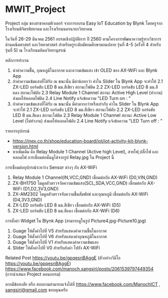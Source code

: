 # MWIT_Project

Project กลุ่ม ของสาขาคอมพิวเตอร์ จากการอบรม Easy loT Education by Blynk 
โดยครูจากโรงเรียนพิจิตรพิทยาคม และโรงเรียนนครนายกวิทยาคม

ในวันที่ 26-29 มีนาคม 2561 อบรมเชิงปฏิบัติการ ปี 2560 ตามโครงการพัฒนาความรู้ทางวิชาการด้านคณิตศาสตร์ และวิทยาศาสตร์ สำหรับครูระดับมัธยมศึกษาตอนปลาย รุ่นที่ 4-5 (ครั้งที่ 4 สำหรับรุ่นที่ 5) ณ โรงเรียนมหิดลวิทยานุสรณ์

หลักการทำงาน
1. นำค่าความชื้่น, อุณหภูมิในอากาศ และความเข้มแสง เข้า OLED ของ AX-WiFi และ Blynk App 
2. ถ้าค่าความเข้มแสงที่ได้รับ ณ ขณะนั้น มีค่าน้อยกว่า ค่าใน Slider ใน Blynk App จะทำให้
  2.1 ZX-LED บอร์ดขับ LED 8 มม.สีเขียว สถานะไฟติด
  2.2 ZX-LED บอร์ดขับ LED 8 มม.สีแดง สถานะไฟดับ
  2.3 Relay Module 1 Channel สถานะ Active High Level (ทำงาน) ส่งผลให้หลอดไฟติด
  2.4 Line Notify แจ้งข้อความ "LED Turn on : "
3. ถ้าค่าความเข้มแสงที่ได้รับ ณ ขณะนั้น มีค่ามากกว่าหรือเท่ากับ ค่าใน Slider ใน Blynk App จะทำให้
  2.1 ZX-LED บอร์ดขับ LED 8 มม.สีเขียว สถานะไฟดับ
  2.2 ZX-LED บอร์ดขับ LED 8 มม.สีแดง สถานะไฟติด
  2.3 Relay Module 1 Channel สถานะ Active Low Level (ไม่ทำงาน) ส่งผลให้หลอดไฟดับ
  2.4 Line Notify แจ้งข้อความ "LED Turn off : "

รายการอุปกรณ์
- https://inex.co.th/shop/education-board/iot/iot-activity-kit-blynk-version.html
- หาเพิ่มเติม คือ Relay Module 1 Channel (Active high Level), สายไฟ,ปลั๊กไฟ และหลอดไฟ การเชื่อมต่อนั้นดูได้จากรูป Relay.jpg ใน Project นี้ 

การเชื่อมต่ออุปกรณ์ระหว่าง Sensor ต่างๆ กับ AX-WiFi
1. Relay Module 1 Channel(IN,VCC,GND) เชื่อมต่อกับ AX-WiFi (D0,VIN,GND)
2. ZX-BH1750 โมดูลตัวตรวจวัดความเข้มแสง(SCL,SDA,VCC,GND) เชื่อมต่อกับ AX-WiFi (D1,D2,3V3,GND)
3. ZX-AM2302 โมดูลตัวตรวจจับความชื้นสัมพัทธ์ และอุณหภูมิ เชื่อมต่อกับ AX-WiFi (D4,3V3,GND)
4. ZX-LED บอร์ดขับ LED 8 มม.สีเขียว เชื่อมต่อกับ AX-WiFi (D5)
5. ZX-LED บอร์ดขับ LED 8 มม.สีแดง เชื่อมต่อกับ AX-WiFi (D6)

การตั้งค่า Widget ใน Blynk App (สามารถดูในรูป Picture4.jpg-Picture10.jpg)
1. Guage ให้ตั้งค่าไปที่ V5 สำหรับแสดงค่าความชื้นในอากาศ
2. Guage ให้ตั้งค่าไปที่ V6 สำหรับแสดงค่าอุณหภูมิในอากาศ
3. Guage ให้ตั้งค่าไปที่ V1 สำหรับแสดงค่าความเข้มแสง
4. Slider ให้ตั้งค่าไปที่ V0 สำหรับส่งค่า ไปยัง AX-WiFi

Related Post
https://youtu.be/gpqesnBAggE (ตัวอย่างวิดีโอ https://youtu.be/gpqesnBAggE)
https://www.facebook.com/manoch.sangsiri/posts/2061539797449354 (การนำเสนอ Project ตอนอบรม)

หากมีข้อสงสัย หรือ สอบถามสามารถแจ้งได้ที่ https://www.facebook.com/ManochICT , sangsiri@gmail.com ขอบคุณครับ
